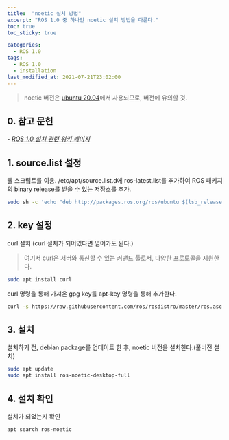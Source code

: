 ```yaml
---
title:  "noetic 설치 방법"
excerpt: "ROS 1.0 중 하나인 noetic 설치 방법을 다룬다."
toc: true
toc_sticky: true

categories:
  - ROS 1.0
tags:
  - ROS 1.0
  - installation
last_modified_at: 2021-07-21T23:02:00
---
```


> noetic 버전은 [ubuntu 20.04](http://releases.ubuntu.com/20.04/)에서 사용되므로, 버전에 유의할 것.

## 0. 참고 문헌
*- [ROS 1.0 설치 관련 위키 페이지](http://wiki.ros.org/Installation/Ubuntu)*

## 1. source.list 설정
쉘 스크립트를 이용. /etc/apt/source.list.d에 ros-latest.list를 추가하여 ROS 패키지의 binary release를 받을 수 있는 저장소를 추가.
```bash
sudo sh -c 'echo "deb http://packages.ros.org/ros/ubuntu $(lsb_release -sc) main" > /etc/apt/sources.list.d/ros-latest.list'
```

## 2. key 설정
curl 설치 (curl 설치가 되어있다면 넘어가도 된다.)
> 여기서 curl은 서버와 통신할 수 있는 커맨드 툴로서, 다양한 프로토콜을 지원한다.

```bash
sudo apt install curl
```
curl 명령을 통해 가져온 gpg key를 apt-key 명령을 통해 추가한다.
```bash
curl -s https://raw.githubusercontent.com/ros/rosdistro/master/ros.asc | sudo apt-key add -
```

## 3. 설치
설치하기 전, debian package를 업데이트 한 후, noetic 버전을 설치한다.(풀버전 설치)
```bash
sudo apt update
sudo apt install ros-noetic-desktop-full
```

## 4. 설치 확인
설치가 되었는지 확인
```bash
apt search ros-noetic
```